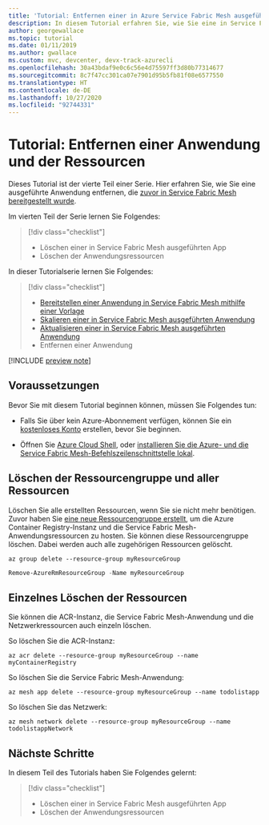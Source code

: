```yaml
---
title: 'Tutorial: Entfernen einer in Azure Service Fabric Mesh ausgeführten App'
description: In diesem Tutorial erfahren Sie, wie Sie eine in Service Fabric Mesh ausgeführte Anwendung entfernen und Ressourcen löschen.
author: georgewallace
ms.topic: tutorial
ms.date: 01/11/2019
ms.author: gwallace
ms.custom: mvc, devcenter, devx-track-azurecli
ms.openlocfilehash: 30a43bdaf9e0c6c56e4d75597ff3d80b77314677
ms.sourcegitcommit: 8c7f47cc301ca07e7901d95b5fb81f08e6577550
ms.translationtype: HT
ms.contentlocale: de-DE
ms.lasthandoff: 10/27/2020
ms.locfileid: "92744331"
---
```

# <a name="tutorial-remove-an-application-and-resources"></a>Tutorial: Entfernen einer Anwendung und der Ressourcen

Dieses Tutorial ist der vierte Teil einer Serie. Hier erfahren Sie, wie Sie eine ausgeführte Anwendung entfernen, die [zuvor in Service Fabric Mesh bereitgestellt wurde](service-fabric-mesh-tutorial-template-deploy-app.md). 

Im vierten Teil der Serie lernen Sie Folgendes:

> [!div class="checklist"]
> * Löschen einer in Service Fabric Mesh ausgeführten App
> * Löschen der Anwendungsressourcen

In dieser Tutorialserie lernen Sie Folgendes:
> [!div class="checklist"]
> * [Bereitstellen einer Anwendung in Service Fabric Mesh mithilfe einer Vorlage](service-fabric-mesh-tutorial-template-deploy-app.md)
> * [Skalieren einer in Service Fabric Mesh ausgeführten Anwendung](service-fabric-mesh-tutorial-template-scale-services.md)
> * [Aktualisieren einer in Service Fabric Mesh ausgeführten Anwendung](service-fabric-mesh-tutorial-template-upgrade-app.md)
> * Entfernen einer Anwendung

[!INCLUDE [preview note](./includes/include-preview-note.md)]

## <a name="prerequisites"></a>Voraussetzungen

Bevor Sie mit diesem Tutorial beginnen können, müssen Sie Folgendes tun:

* Falls Sie über kein Azure-Abonnement verfügen, können Sie ein [kostenloses Konto](https://azure.microsoft.com/free/?WT.mc_id=A261C142F) erstellen, bevor Sie beginnen.

* Öffnen Sie [Azure Cloud Shell](service-fabric-mesh-howto-setup-cli.md), oder [installieren Sie die Azure- und die Service Fabric Mesh-Befehlszeilenschnittstelle lokal](service-fabric-mesh-howto-setup-cli.md#install-the-azure-service-fabric-mesh-cli).

## <a name="delete-the-resource-group-and-all-the-resources"></a>Löschen der Ressourcengruppe und aller Ressourcen

Löschen Sie alle erstellten Ressourcen, wenn Sie sie nicht mehr benötigen. Zuvor haben Sie [eine neue Ressourcengruppe erstellt](service-fabric-mesh-tutorial-template-deploy-app.md#create-a-container-registry), um die Azure Container Registry-Instanz und die Service Fabric Mesh-Anwendungsressourcen zu hosten.  Sie können diese Ressourcengruppe löschen. Dabei werden auch alle zugehörigen Ressourcen gelöscht.

```azurecli
az group delete --resource-group myResourceGroup
```

```powershell
Remove-AzureRmResourceGroup -Name myResourceGroup
```

## <a name="individually-delete-the-resources"></a>Einzelnes Löschen der Ressourcen
Sie können die ACR-Instanz, die Service Fabric Mesh-Anwendung und die Netzwerkressourcen auch einzeln löschen.

So löschen Sie die ACR-Instanz:

```azurecli
az acr delete --resource-group myResourceGroup --name myContainerRegistry
```

So löschen Sie die Service Fabric Mesh-Anwendung:

```azurecli
az mesh app delete --resource-group myResourceGroup --name todolistapp
```

So löschen Sie das Netzwerk:
```azurecli
az mesh network delete --resource-group myResourceGroup --name todolistappNetwork
```

## <a name="next-steps"></a>Nächste Schritte

In diesem Teil des Tutorials haben Sie Folgendes gelernt:

> [!div class="checklist"]
> * Löschen einer in Service Fabric Mesh ausgeführten App
> * Löschen der Anwendungsressourcen
